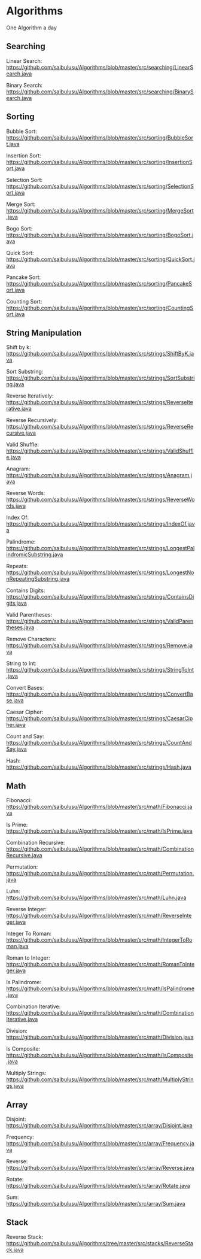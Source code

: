 # Algorithms

One Algorithm a day



## Searching

Linear Search: https://github.com/saibulusu/Algorithms/blob/master/src/searching/LinearSearch.java

Binary Search: https://github.com/saibulusu/Algorithms/blob/master/src/searching/BinarySearch.java



## Sorting
Bubble Sort: https://github.com/saibulusu/Algorithms/blob/master/src/sorting/BubbleSort.java

Insertion Sort: https://github.com/saibulusu/Algorithms/blob/master/src/sorting/InsertionSort.java

Selection Sort: https://github.com/saibulusu/Algorithms/blob/master/src/sorting/SelectionSort.java

Merge Sort: https://github.com/saibulusu/Algorithms/blob/master/src/sorting/MergeSort.java

Bogo Sort: https://github.com/saibulusu/Algorithms/blob/master/src/sorting/BogoSort.java

Quick Sort: https://github.com/saibulusu/Algorithms/blob/master/src/sorting/QuickSort.java

Pancake Sort: https://github.com/saibulusu/Algorithms/blob/master/src/sorting/PancakeSort.java

Counting Sort: https://github.com/saibulusu/Algorithms/blob/master/src/sorting/CountingSort.java



## String Manipulation
Shift by k: https://github.com/saibulusu/Algorithms/blob/master/src/strings/ShiftByK.java

Sort Substring: https://github.com/saibulusu/Algorithms/blob/master/src/strings/SortSubstring.java

Reverse Iteratively: https://github.com/saibulusu/Algorithms/blob/master/src/strings/ReverseIterative.java

Reverse Recursively: https://github.com/saibulusu/Algorithms/blob/master/src/strings/ReverseRecursive.java

Valid Shuffle: https://github.com/saibulusu/Algorithms/blob/master/src/strings/ValidShuffle.java

Anagram: https://github.com/saibulusu/Algorithms/blob/master/src/strings/Anagram.java

Reverse Words: https://github.com/saibulusu/Algorithms/blob/master/src/strings/ReverseWords.java

Index Of: https://github.com/saibulusu/Algorithms/blob/master/src/strings/IndexOf.java

Palindrome: https://github.com/saibulusu/Algorithms/blob/master/src/strings/LongestPalindromicSubstring.java

Repeats: https://github.com/saibulusu/Algorithms/blob/master/src/strings/LongestNonRepeatingSubstring.java

Contains Digits: https://github.com/saibulusu/Algorithms/blob/master/src/strings/ContainsDigits.java

Valid Parentheses: https://github.com/saibulusu/Algorithms/blob/master/src/strings/ValidParentheses.java

Remove Characters: https://github.com/saibulusu/Algorithms/blob/master/src/strings/Remove.java

String to Int: https://github.com/saibulusu/Algorithms/blob/master/src/strings/StringToInt.java

Convert Bases: https://github.com/saibulusu/Algorithms/blob/master/src/strings/ConvertBase.java

Caesar Cipher: https://github.com/saibulusu/Algorithms/blob/master/src/strings/CaesarCipher.java

Count and Say: https://github.com/saibulusu/Algorithms/blob/master/src/strings/CountAndSay.java

Hash: https://github.com/saibulusu/Algorithms/blob/master/src/strings/Hash.java

## Math
Fibonacci: https://github.com/saibulusu/Algorithms/blob/master/src/math/Fibonacci.java

Is Prime: https://github.com/saibulusu/Algorithms/blob/master/src/math/IsPrime.java

Combination Recursive: https://github.com/saibulusu/Algorithms/blob/master/src/math/CombinationRecursive.java

Permutation: https://github.com/saibulusu/Algorithms/blob/master/src/math/Permutation.java

Luhn: https://github.com/saibulusu/Algorithms/blob/master/src/math/Luhn.java

Reverse Integer: https://github.com/saibulusu/Algorithms/blob/master/src/math/ReverseInteger.java

Integer To Roman: https://github.com/saibulusu/Algorithms/blob/master/src/math/IntegerToRoman.java

Roman to Integer: https://github.com/saibulusu/Algorithms/blob/master/src/math/RomanToInteger.java

Is Palindrome: https://github.com/saibulusu/Algorithms/blob/master/src/math/IsPalindrome.java

Combination Iterative: https://github.com/saibulusu/Algorithms/blob/master/src/math/CombinationIterative.java

Division: https://github.com/saibulusu/Algorithms/blob/master/src/math/Division.java

Is Composite: https://github.com/saibulusu/Algorithms/blob/master/src/math/IsComposite.java

Multiply Strings: https://github.com/saibulusu/Algorithms/blob/master/src/math/MultiplyStrings.java

## Array
Disjoint: https://github.com/saibulusu/Algorithms/blob/master/src/array/Disjoint.java

Frequency: https://github.com/saibulusu/Algorithms/blob/master/src/array/Frequency.java

Reverse: https://github.com/saibulusu/Algorithms/blob/master/src/array/Reverse.java

Rotate: https://github.com/saibulusu/Algorithms/blob/master/src/array/Rotate.java

Sum: https://github.com/saibulusu/Algorithms/blob/master/src/array/Sum.java

## Stack
Reverse Stack: https://github.com/saibulusu/Algorithms/tree/master/src/stacks/ReverseStack.java
